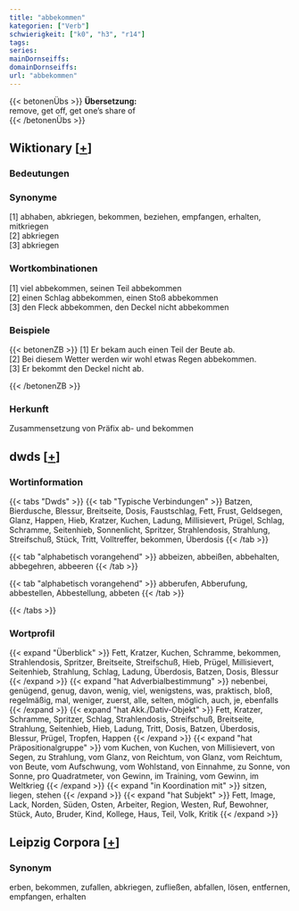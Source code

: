 ```yaml
---
title: "abbekommen"
kategorien: ["Verb"]
schwierigkeit: ["k0", "h3", "r14"]
tags:
series:
mainDornseiffs:
domainDornseiffs:
url: "abbekommen"
---
```


{{< betonenÜbs >}}
**Übersetzung:**  
remove, get off, get one’s share of  
{{< /betonenÜbs >}}

## Wiktionary [[+](https://de.wiktionary.org/wiki/abbekommen)]

### Bedeutungen

### Synonyme
[1] abhaben, abkriegen, bekommen, beziehen, empfangen, erhalten, mitkriegen  
[2] abkriegen  
[3] abkriegen  

### Wortkombinationen
[1] viel abbekommen, seinen Teil abbekommen  
[2] einen Schlag abbekommen, einen Stoß abbekommen  
[3] den Fleck abbekommen, den Deckel nicht abbekommen  

### Beispiele
{{< betonenZB >}}
[1] Er bekam auch einen Teil der Beute ab.  
[2] Bei diesem Wetter werden wir wohl etwas Regen abbekommen.  
[3] Er bekommt den Deckel nicht ab.  

{{< /betonenZB >}}
### Herkunft
Zusammensetzung von Präfix ab- und bekommen  



## dwds [[+](https://www.dwds.de/wb/abbekommen)]

### Wortinformation
{{< tabs "Dwds" >}}
{{< tab "Typische Verbindungen" >}}
Batzen, Bierdusche, Blessur, Breitseite, Dosis, Faustschlag, Fett, Frust, Geldsegen, Glanz, Happen, Hieb, Kratzer, Kuchen, Ladung, Millisievert, Prügel, Schlag, Schramme, Seitenhieb, Sonnenlicht, Spritzer, Strahlendosis, Strahlung, Streifschuß, Stück, Tritt, Volltreffer, bekommen, Überdosis
{{< /tab >}}

{{< tab "alphabetisch vorangehend" >}}
abbeizen, abbeißen, abbehalten, abbegehren, abbeeren
{{< /tab >}}

{{< tab "alphabetisch vorangehend" >}}
abberufen, Abberufung, abbestellen, Abbestellung, abbeten
{{< /tab >}}

{{< /tabs >}}

### Wortprofil
{{< expand "Überblick" >}} Fett, Kratzer, Kuchen, Schramme, bekommen, Strahlendosis, Spritzer, Breitseite, Streifschuß, Hieb, Prügel, Millisievert, Seitenhieb, Strahlung, Schlag, Ladung, Überdosis, Batzen, Dosis, Blessur {{< /expand >}}
{{< expand "hat Adverbialbestimmung" >}} nebenbei, genügend, genug, davon, wenig, viel, wenigstens, was, praktisch, bloß, regelmäßig, mal, weniger, zuerst, alle, selten, möglich, auch, je, ebenfalls {{< /expand >}}
{{< expand "hat Akk./Dativ-Objekt" >}} Fett, Kratzer, Schramme, Spritzer, Schlag, Strahlendosis, Streifschuß, Breitseite, Strahlung, Seitenhieb, Hieb, Ladung, Tritt, Dosis, Batzen, Überdosis, Blessur, Prügel, Tropfen, Happen {{< /expand >}}
{{< expand "hat Präpositionalgruppe" >}} vom Kuchen, von Kuchen, von Millisievert, von Segen, zu Strahlung, vom Glanz, von Reichtum, von Glanz, vom Reichtum, von Beute, vom Aufschwung, vom Wohlstand, von Einnahme, zu Sonne, von Sonne, pro Quadratmeter, von Gewinn, im Training, vom Gewinn, im Weltkrieg {{< /expand >}}
{{< expand "in Koordination mit" >}} sitzen, liegen, stehen {{< /expand >}}
{{< expand "hat Subjekt" >}} Fett, Image, Lack, Norden, Süden, Osten, Arbeiter, Region, Westen, Ruf, Bewohner, Stück, Auto, Bruder, Kind, Kollege, Haus, Teil, Volk, Kritik {{< /expand >}}

## Leipzig Corpora [[+](https://corpora.uni-leipzig.de/en/res?word=abbekommen&corpusId=deu_newscrawl-public_2018)]


### Synonym
erben, bekommen, zufallen, abkriegen, zufließen, abfallen, lösen, entfernen, empfangen, erhalten

